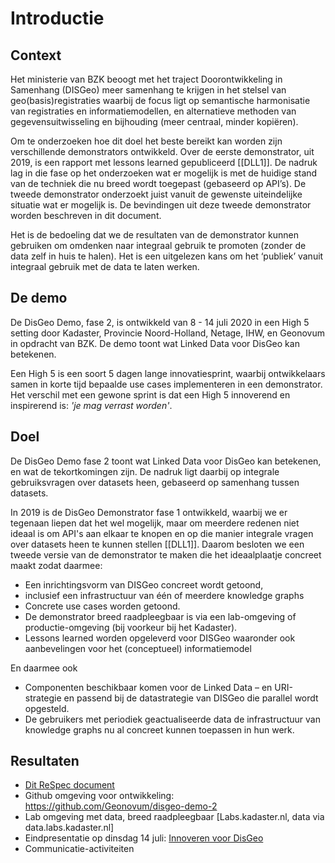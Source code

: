 # Introductie

## Context

Het ministerie van BZK beoogt met het traject Doorontwikkeling in Samenhang (DISGeo) meer samenhang te krijgen in het stelsel van geo(basis)registraties waarbij de focus ligt op semantische harmonisatie van registraties en informatiemodellen, en alternatieve methoden van gegevensuitwisseling en bijhouding (meer centraal, minder kopiëren). 

Om te onderzoeken hoe dit doel het beste bereikt kan worden zijn verschillende demonstrators ontwikkeld. Over de eerste demonstrator, uit 2019, is een rapport met lessons learned gepubliceerd [[DLL1]]. De nadruk lag in die fase op het onderzoeken wat er mogelijk is met de huidige stand van de techniek die nu breed wordt toegepast (gebaseerd op API’s). De tweede demonstrator onderzoekt juist vanuit de gewenste uiteindelijke situatie wat er mogelijk is. De bevindingen uit deze tweede demonstrator worden beschreven in dit document.

Het is de bedoeling dat we de resultaten van de demonstrator kunnen gebruiken om omdenken naar integraal gebruik te promoten (zonder de data zelf in huis te halen). Het is een uitgelezen kans om het ‘publiek’ vanuit integraal gebruik met de data te laten werken. 

## De demo

De DisGeo Demo, fase 2, is ontwikkeld van 8 - 14 juli 2020 in een High 5 setting door Kadaster, Provincie Noord-Holland, Netage, IHW, en Geonovum in opdracht van BZK. De demo toont wat Linked Data voor DisGeo kan betekenen.

Een High 5 is een soort 5 dagen lange innovatiesprint, waarbij ontwikkelaars samen in korte tijd bepaalde use cases implementeren in een demonstrator. Het verschil met een gewone sprint is dat een High 5 innoverend en inspirerend is: *'je mag verrast worden'*.  

## Doel
De DisGeo Demo fase 2 toont wat Linked Data voor DisGeo kan betekenen, en wat de tekortkomingen zijn. De nadruk ligt daarbij op integrale gebruiksvragen over datasets heen, gebaseerd op samenhang tussen datasets.

In 2019 is de DisGeo Demonstrator fase 1 ontwikkeld, waarbij we er tegenaan liepen dat het wel mogelijk, maar om meerdere redenen niet ideaal is om API's aan elkaar te knopen en op die manier integrale vragen over datasets heen te kunnen stellen [[DLL1]]. Daarom besloten we een tweede versie van de demonstrator te maken die het ideaalplaatje concreet maakt zodat daarmee:
- Een inrichtingsvorm van DISGeo concreet wordt getoond, 
- inclusief een infrastructuur van één of meerdere knowledge graphs 
- Concrete use cases worden getoond. 
- De demonstrator breed raadpleegbaar is via een lab-omgeving of productie-omgeving (bij voorkeur bij het Kadaster).
- Lessons learned worden opgeleverd voor DISGeo waaronder ook aanbevelingen voor het (conceptueel) informatiemodel

En daarmee ook
- Componenten beschikbaar komen voor de Linked Data – en URI-strategie en passend bij de datastrategie van DISGeo die parallel wordt opgesteld.
- De gebruikers met periodiek geactualiseerde data de infrastructuur van knowledge graphs nu al concreet kunnen toepassen in hun werk. 

## Resultaten

- [Dit ReSpec document](https://geonovum.github.io/disgeo-demo2)
- Github omgeving voor ontwikkeling: https://github.com/Geonovum/disgeo-demo-2
- Lab omgeving met data, breed raadpleegbaar [Labs.kadaster.nl, data via data.labs.kadaster.nl]
- Eindpresentatie op dinsdag 14 juli: [Innoveren voor DisGeo](https://www.eventbrite.com/e/innoveren-voor-disgeo-eindpresentatie-innovatiesprint-tickets-111946306416)
- Communicatie-activiteiten
